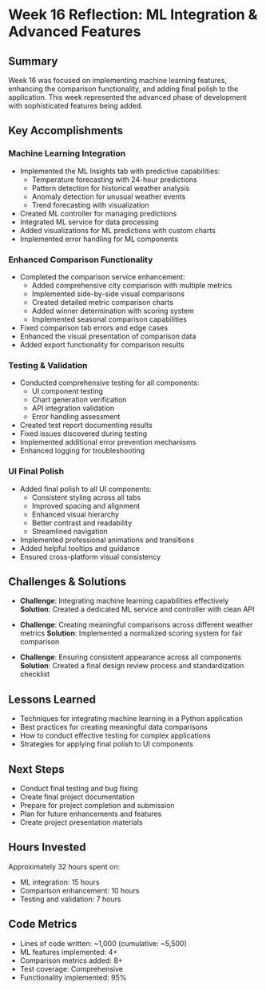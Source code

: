 # Week 16 Reflection: ML Integration & Advanced Features

## Summary
Week 16 was focused on implementing machine learning features, enhancing the comparison functionality, and adding final polish to the application. This week represented the advanced phase of development with sophisticated features being added.

## Key Accomplishments

### Machine Learning Integration
- Implemented the ML Insights tab with predictive capabilities:
  - Temperature forecasting with 24-hour predictions
  - Pattern detection for historical weather analysis
  - Anomaly detection for unusual weather events
  - Trend forecasting with visualization
- Created ML controller for managing predictions
- Integrated ML service for data processing
- Added visualizations for ML predictions with custom charts
- Implemented error handling for ML components

### Enhanced Comparison Functionality
- Completed the comparison service enhancement:
  - Added comprehensive city comparison with multiple metrics
  - Implemented side-by-side visual comparisons
  - Created detailed metric comparison charts
  - Added winner determination with scoring system
  - Implemented seasonal comparison capabilities
- Fixed comparison tab errors and edge cases
- Enhanced the visual presentation of comparison data
- Added export functionality for comparison results

### Testing & Validation
- Conducted comprehensive testing for all components:
  - UI component testing
  - Chart generation verification
  - API integration validation
  - Error handling assessment
- Created test report documenting results
- Fixed issues discovered during testing
- Implemented additional error prevention mechanisms
- Enhanced logging for troubleshooting

### UI Final Polish
- Added final polish to all UI components:
  - Consistent styling across all tabs
  - Improved spacing and alignment
  - Enhanced visual hierarchy
  - Better contrast and readability
  - Streamlined navigation
- Implemented professional animations and transitions
- Added helpful tooltips and guidance
- Ensured cross-platform visual consistency

## Challenges & Solutions
- **Challenge**: Integrating machine learning capabilities effectively
  **Solution**: Created a dedicated ML service and controller with clean API

- **Challenge**: Creating meaningful comparisons across different weather metrics
  **Solution**: Implemented a normalized scoring system for fair comparison

- **Challenge**: Ensuring consistent appearance across all components
  **Solution**: Created a final design review process and standardization checklist

## Lessons Learned
- Techniques for integrating machine learning in a Python application
- Best practices for creating meaningful data comparisons
- How to conduct effective testing for complex applications
- Strategies for applying final polish to UI components

## Next Steps
- Conduct final testing and bug fixing
- Create final project documentation
- Prepare for project completion and submission
- Plan for future enhancements and features
- Create project presentation materials

## Hours Invested
Approximately 32 hours spent on:
- ML integration: 15 hours
- Comparison enhancement: 10 hours
- Testing and validation: 7 hours

## Code Metrics
- Lines of code written: ~1,000 (cumulative: ~5,500)
- ML features implemented: 4+
- Comparison metrics added: 8+
- Test coverage: Comprehensive
- Functionality implemented: 95%
